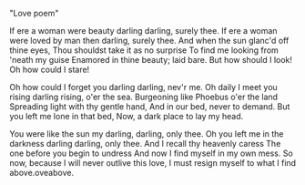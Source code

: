"Love poem"

If ere a woman were beauty darling
darling, surely thee.
If ere a woman were loved by man then
darling, surely thee.
And when the sun glanc'd off thine eyes,
Thou shouldst take it as no surprise
To find me looking from 'neath my guise
Enamored in thine beauty; laid bare.
But how should I look! Oh how could I stare!

Oh how could I forget you darling
darling, nev'r me.
Oh daily I meet you rising darling
rising, o'er the sea.
Burgeoning like Phoebus o'er the land
Spreading light with thy gentle hand,
And in our bed, never to demand.
But you left me lone in that bed,
Now, a dark place to lay my head.

You were like the sun my darling,
darling, only thee.
Oh you left me in the darkness darling
darling, only thee.
And I recall thy heavenly caress
The one before you begin to undress
And now I find myself in my own mess.
So now, because I will never outlive this love,
I must resign myself to what I find above.oveabove.
